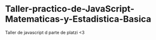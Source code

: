 # Taller-practico-de-JavaScript-Matematicas-y-Estadistica-Basica
Taller de javascript d parte de platzi &lt;3
